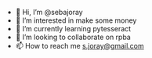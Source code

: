 - 👋 Hi, I’m @sebajoray
- 👀 I’m interested in make some money
- 🌱 I’m currently learning pytesseract
- 💞️ I’m looking to collaborate on rpba
- 📫 How to reach me s.joray@gmail.com

<!---
sebajoray/sebajoray is a ✨ special ✨ repository because its `README.md` (this file) appears on your GitHub profile.
You can click the Preview link to take a look at your changes.
--->
